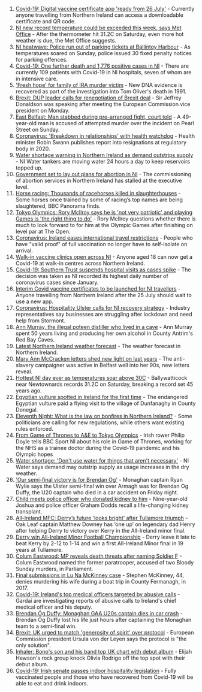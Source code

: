 1. [Covid-19: Digital vaccine certificate app 'ready from 26 July'](https://www.bbc.co.uk/news/uk-northern-ireland-57883192) - Currently anyone travelling from Northern Ireland can access a downloadable certificate and QR code.
2. [NI new record temperature could be exceeded this week, says Met Office](https://www.bbc.co.uk/news/uk-northern-ireland-57886511) - After the thermometer hit 31.2C on Saturday, even more hot weather is due, the Met Office suggests.
3. [NI heatwave: Police run out of parking tickets at Ballintoy Harbour](https://www.bbc.co.uk/news/uk-northern-ireland-foyle-west-57885076) - As temperatures soared on Sunday, police issued 30 fixed penalty notices for parking offences.
4. [Covid-19: One further death and 1,776 positive cases in NI](https://www.bbc.co.uk/news/uk-northern-ireland-57886443) - There are currently 109 patients with Covid-19 in NI hospitals, seven of whom are in intensive care.
5. ['Fresh hope' for family of IRA murder victim](https://www.bbc.co.uk/news/uk-northern-ireland-57880231) - New DNA evidence is recovered as part of the investigation into Tom Oliver's death in 1991.
6. [Brexit: DUP leader calls for renegotiation of Brexit deal](https://www.bbc.co.uk/news/uk-northern-ireland-57885367) - Sir Jeffrey Donaldson was speaking after meeting the European Commission vice president on Monday.
7. [East Belfast: Man stabbed during pre-arranged fight, court told](https://www.bbc.co.uk/news/uk-northern-ireland-57885595) - A 49-year-old man is accused of attempted murder over the incident on Pearl Street on Sunday.
8. [Coronavirus: 'Breakdown in relationships' with health watchdog](https://www.bbc.co.uk/news/uk-northern-ireland-57885604) - Health minister Robin Swann publishes report into resignations at regulatory body in 2020.
9. [Water shortage warning in Northern Ireland as demand outstrips supply](https://www.bbc.co.uk/news/uk-northern-ireland-57882470) - NI Water tankers are moving water 24 hours a day to keep reservoirs topped up.
10. [Government set to lay out plans for abortion in NI](https://www.bbc.co.uk/news/uk-northern-ireland-57882472) - The commissioning of abortion services in Northern Ireland has stalled at the executive level.
11. [Horse racing: Thousands of racehorses killed in slaughterhouses](https://www.bbc.co.uk/news/uk-57881979) - Some horses once trained by some of racing’s top names are being slaughtered, BBC Panorama finds.
12. [Tokyo Olympics: Rory McIlroy says he is 'not very patriotic' and playing Games is 'the right thing to do'](https://www.bbc.co.uk/sport/golf/57882571) - Rory McIlroy questions whether there is much to look forward to for him at the Olympic Games after finishing on level par at The Open.
13. [Coronavirus: Ireland eases international travel restrictions](https://www.bbc.co.uk/news/world-europe-57886435) - People who have "valid proof" of full vaccination no longer have to self-isolate on arrival.
14. [Walk-in vaccine clinics open across NI](https://www.bbc.co.uk/news/uk-northern-ireland-57863840) - Anyone aged 18 can now get a Covid-19 at walk-in centres across Northern Ireland.
15. [Covid-19: Southern Trust suspends hospital visits as cases spike](https://www.bbc.co.uk/news/uk-northern-ireland-57867718) - The decision was taken as NI recorded its highest daily number of coronavirus cases since January.
16. [Interim Covid vaccine certificates to be launched for NI travellers](https://www.bbc.co.uk/news/uk-northern-ireland-57868779) - Anyone travelling from Northern Ireland after the 25 July should wait to use a new app.
17. [Coronavirus: Hospitality Ulster calls for NI recovery strategy](https://www.bbc.co.uk/news/uk-northern-ireland-57857496) - Industry representatives say businesses are struggling after lockdown and need help from Stormont.
18. [Ann Murray, the illegal poteen distiller who lived in a cave](https://www.bbc.co.uk/news/uk-northern-ireland-57852184) - Ann Murray spent 50 years living and producing her own alcohol in County Antrim's Red Bay Caves.
19. [Latest Northern Ireland weather forecast](https://www.bbc.co.uk/news/uk-northern-ireland-26018439) - The weather forecast in Northern Ireland.
20. [Mary Ann McCracken letters shed new light on last years](https://www.bbc.co.uk/news/uk-northern-ireland-57808883) - The anti-slavery campaigner was active in Belfast well into her 90s, new letters reveal.
21. [Hottest NI day ever as temperatures soar above 30C](https://www.bbc.co.uk/news/uk-northern-ireland-57875732) - Ballywatticock near Newtownards records 31.2C on Saturday, breaking a record set 45 years ago.
22. [Egyptian vulture spotted in Ireland for the first time](https://www.bbc.co.uk/news/world-europe-57860608) - The endangered Egyptian vulture paid a flying visit to the village of Dunfanaghy in County Donegal.
23. [Eleventh Night: What is the law on bonfires in Northern Ireland?](https://www.bbc.co.uk/news/uk-northern-ireland-57837232) - Some politicians are calling for new regulations, while others want existing rules enforced.
24. [From Game of Thrones to A&E to Tokyo Olympics](https://www.bbc.co.uk/sport/av/olympics/57865473) - Irish rower Philip Doyle tells BBC Sport NI about his role in Game of Thrones, working for the NHS as a trainee doctor during the Covid-19 pandemic and his Olympic hopes
25. [Water shortage: 'Don't use water for things that aren't necessary'](https://www.bbc.co.uk/news/uk-northern-ireland-57892139) - NI Water says demand may outstrip supply as usage increases in the dry weather.
26. ['Our semi-final victory is for Brendan Og'](https://www.bbc.co.uk/sport/av/gaelic-games/57876543) - Monaghan captain Ryan Wylie says the Ulster semi-final win over Armagh was for Brendan Og Duffy, the U20 captain who died in a car accident on Friday night.
27. [Child meets police officer who donated kidney to him](https://www.bbc.co.uk/news/uk-northern-ireland-57856277) - Nine-year-old Joshua and police officer Graham Dodds recall a life-changing kidney transplant.
28. [All-Ireland MFC: Derry’s future ‘looks bright’ after Tullamore triumph](https://www.bbc.co.uk/sport/gaelic-games/57890977) - Oak Leaf captain Matthew Downey has ‘one up’ on legendary dad Henry after helping Derry to victory over Kerry in the All-Ireland minor final.
29. [Derry win All-Ireland Minor Football Championship](https://www.bbc.co.uk/sport/northern-ireland/57880739) - Derry leave it late to beat Kerry by 2-12 to 1-14 and win a first All-Ireland Minor final in 19 years at Tullamore.
30. [Colum Eastwood: MP reveals death threats after naming Soldier F](https://www.bbc.co.uk/news/uk-northern-ireland-foyle-west-57863054) - Colum Eastwood named the former paratrooper, accused of two Bloody Sunday murders, in Parliament.
31. [Final submissions in Lu Na McKinney case](https://www.bbc.co.uk/news/uk-northern-ireland-57867491) - Stephen McKinney, 44, denies murdering his wife during a boat trip in County Fermanagh, in 2017.
32. [Covid-19: Ireland's top medical officers targeted by abusive calls](https://www.bbc.co.uk/news/world-europe-57879013) - Gardaí are investigating reports of abusive calls to Ireland's chief medical officer and his deputy.
33. [Brendan Óg Duffy: Monaghan GAA U20s captain dies in car crash](https://www.bbc.co.uk/news/world-europe-57873315) - Brendan Óg Duffy lost his life just hours after captaining the Monaghan team to a semi-final win.
34. [Brexit: UK urged to match 'generosity of spirit' over protocol](https://www.bbc.co.uk/news/world-europe-57863846) - European Commission president Ursula von der Leyen says the protocol is "the only solution".
35. [Inhaler: Bono's son and his band top UK chart with debut album](https://www.bbc.co.uk/news/entertainment-arts-57864034) - Elijah Hewson's rock group knock Olivia Rodrigo off the top spot with their debut album.
36. [Covid-19: Irish senate passes indoor hospitality legislation](https://www.bbc.co.uk/news/world-europe-57869601) - Fully vaccinated people and those who have recovered from Covid-19 will be able to eat and drink indoors.
